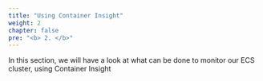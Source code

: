 ```yaml
---
title: "Using Container Insight"
weight: 2
chapter: false
pre: "<b> 2. </b>"
---
```


In this section, we will have a look at what can be done to monitor our ECS cluster, using Container Insight